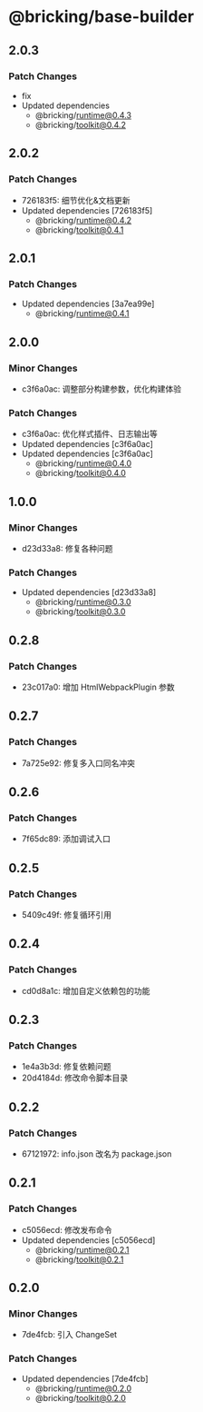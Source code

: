 # @bricking/base-builder

## 2.0.3

### Patch Changes

- fix
- Updated dependencies
  - @bricking/runtime@0.4.3
  - @bricking/toolkit@0.4.2

## 2.0.2

### Patch Changes

- 726183f5: 细节优化&文档更新
- Updated dependencies [726183f5]
  - @bricking/runtime@0.4.2
  - @bricking/toolkit@0.4.1

## 2.0.1

### Patch Changes

- Updated dependencies [3a7ea99e]
  - @bricking/runtime@0.4.1

## 2.0.0

### Minor Changes

- c3f6a0ac: 调整部分构建参数，优化构建体验

### Patch Changes

- c3f6a0ac: 优化样式插件、日志输出等
- Updated dependencies [c3f6a0ac]
- Updated dependencies [c3f6a0ac]
  - @bricking/runtime@0.4.0
  - @bricking/toolkit@0.4.0

## 1.0.0

### Minor Changes

- d23d33a8: 修复各种问题

### Patch Changes

- Updated dependencies [d23d33a8]
  - @bricking/runtime@0.3.0
  - @bricking/toolkit@0.3.0

## 0.2.8

### Patch Changes

- 23c017a0: 增加 HtmlWebpackPlugin 参数

## 0.2.7

### Patch Changes

- 7a725e92: 修复多入口同名冲突

## 0.2.6

### Patch Changes

- 7f65dc89: 添加调试入口

## 0.2.5

### Patch Changes

- 5409c49f: 修复循环引用

## 0.2.4

### Patch Changes

- cd0d8a1c: 增加自定义依赖包的功能

## 0.2.3

### Patch Changes

- 1e4a3b3d: 修复依赖问题
- 20d4184d: 修改命令脚本目录

## 0.2.2

### Patch Changes

- 67121972: info.json 改名为 package.json

## 0.2.1

### Patch Changes

- c5056ecd: 修改发布命令
- Updated dependencies [c5056ecd]
  - @bricking/runtime@0.2.1
  - @bricking/toolkit@0.2.1

## 0.2.0

### Minor Changes

- 7de4fcb: 引入 ChangeSet

### Patch Changes

- Updated dependencies [7de4fcb]
  - @bricking/runtime@0.2.0
  - @bricking/toolkit@0.2.0
